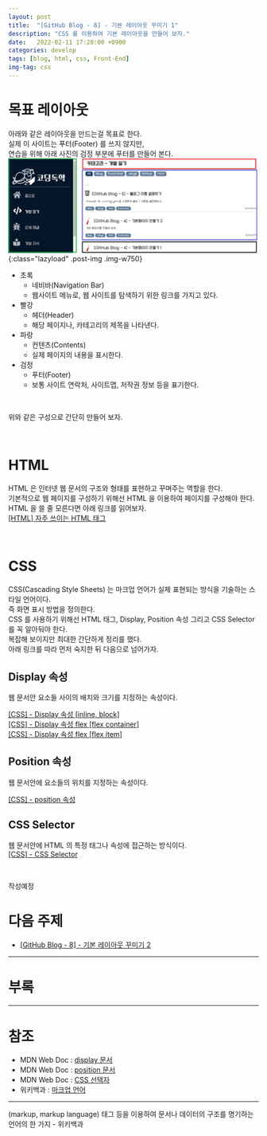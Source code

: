 ```yaml
---
layout: post
title:  "[GitHub Blog - 8] - 기본 레이아웃 꾸미기 1"
description: "CSS 를 이용하여 기본 레이아웃을 만들어 보자."
date:   2022-02-11 17:20:00 +0900
categories: develop
tags: [blog, html, css, Front-End]
img-tag: css
---
```


# 목표 레이아웃
아래와 같은 레이아웃을 만드는걸 목표로 한다.  
실제 이 사이트는 푸터(Footer) 를 쓰지 않지만,   
연습을 위해 아래 사진의 검정 부분에 푸터를 만들어 본다.   
![base](/assets/img/post-img/base-layout/base.png){:class="lazyload" .post-img .img-w750}  
- 초록 
    - 네비바(Navigation Bar)
    - 웹사이트 메뉴로, 웹 사이트를 탐색하기 위한 링크를 가지고 있다.   
- 빨강 
    - 헤더(Header)
    - 해당 페이지나, 카테고리의 제목을 나타낸다.  
- 파랑
    - 컨텐츠(Contents)
    - 실제 페이지의 내용을 표시한다.  
- 검정 
    - 푸터(Footer)
    - 보통 사이트 연락처, 사이트맵, 저작권 정보 등을 표기한다.

<br>

위와 같은 구성으로 간단히 만들어 보자.  

<br>

# HTML 
HTML 은 인터넷 웹 문서의 구조와 형태를 표현하고 꾸며주는 역할을 한다.   
기본적으로 웹 페이지를 구성하기 위해선 HTML 을 이용하여 페이지를 구성해야 한다.  
HTML 을 쓸 줄 모른다면 아래 링크를 읽어보자.  
[[HTML] 자주 쓰이는 HTML 태그][html-link]   



<br>

# CSS
CSS(Cascading Style Sheets) 는 <span class="tooltip" id="id-1">마크업 언어</span>가 실제 표현되는 방식을 기술하는 스타일 언어이다.  
즉 화면 표시 방법을 정의한다.   
CSS 를 사용하기 위해선 HTML 태그, Display, Position 속성 그리고 CSS Selector 를 꼭 알아둬야 한다.  
복잡해 보이지만 최대한 간단하게 정리를 했다.   
아래 링크를 따라 먼저 숙지한 뒤 다음으로 넘어가자.  


## Display 속성
웹 문서안 요소들 사이의 배치와 크기를 지정하는 속성이다.  

[[CSS] - Display 속성 [inline, block]][display-link]  
[[CSS] - Display 속성 flex [flex container]][display2-link]  
[[CSS] - Display 속성 flex [flex item]][display3-link]  

## Position 속성
웹 문서안에 요소들의 위치를 지정하는 속성이다.   

[[CSS] - position 속성][position-link]

## CSS Selector
웹 문서안에 HTML 의 특정 태그나 속성에 접근하는 방식이다.    
[[CSS] - CSS Selector][css-sel-link]





<br>

작성예정
 

# 다음 주제
- [[GitHub Blog - 8] - 기본 레이아웃 꾸미기 2][layout-link]
<hr>

# 부록

<hr>

# 참조
- MDN Web Doc : [display 문서][mdn-display-link]
- MDN Web Doc : [position 문서][mdn-position-link]
- MDN Web Doc : [CSS 선택자][css-selector-link]
- 위키백과 : [마크업 언어][mark-link]

<hr>


<div class="tooltip-desc">
    <div class="tooltip-description" id="desc-1">
    (markup, markup language) 태그 등을 이용하여 문서나 데이터의 구조를 명기하는 언어의 한 가지 - 위키백과
    </div>
</div>

[mdn-position-link]: https://developer.mozilla.org/ko/docs/Web/CSS/position
[mdn-display-link]: https://developer.mozilla.org/ko/docs/Web/CSS/display
[base-page-link]: /develop/2022/01/15/blog-base-page.html
[config-link]: /develop/2022/01/20/blog-start-github-config.html
[jekyll-link2]: /develop/2021/12/21/blog-start-jekyll2.html
[display-link]: /study/2022/02/11/css-display.html
[display2-link]: /study/2022/02/11/css-display2.html
[display3-link]: /study/2022/02/12/css-display3.html
[position-link]: /study/2022/02/10/css-position.html
[css-selector-link]: https://developer.mozilla.org/ko/docs/Learn/CSS/Building_blocks/Selectors
[html-link]: /study/2022/03/09/html-tag.html
[css-sel-link]: /study/2022/02/28/css-selector.html
[mark-link]: https://ko.wikipedia.org/wiki/%EB%A7%88%ED%81%AC%EC%97%85_%EC%96%B8%EC%96%B4

[code-sandbox-link]: https://codesandbox.io/

[layout-link]: /develop/2022/02/10/blog-base-layout2.html